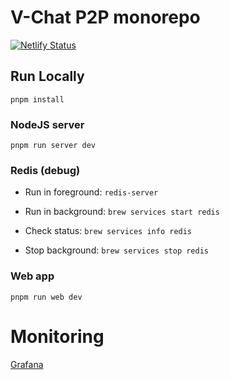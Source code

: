 # V-Chat P2P monorepo

[![Netlify Status](https://api.netlify.com/api/v1/badges/10d8abbf-5070-453e-91bf-717a0e1699ac/deploy-status)](https://app.netlify.com/sites/vchat-client/deploys)

## Run Locally

`pnpm install`

### NodeJS server

`pnpm run server dev`

### Redis (debug)

- Run in foreground: `redis-server`

- Run in background: `brew services start redis`
- Check status: `brew services info redis`
- Stop background: `brew services stop redis`

### Web app

`pnpm run web dev`

# Monitoring

[Grafana](https://pineanas.grafana.net)
